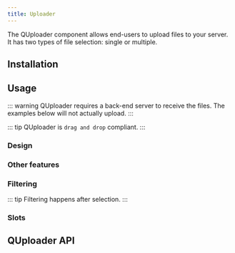 ```yaml
---
title: Uploader
---
```

The QUploader component allows end-users to upload files to your server. It has two types of file selection: single or multiple.

## Installation
<doc-installation components="QUploader" />

## Usage

::: warning
QUploader requires a back-end server to receive the files. The examples below will not actually upload.
:::

::: tip
QUploader is `drag and drop` compliant.
:::

<doc-example title="Types" file="QUploader/Types" />

### Design

<doc-example title="Design" file="QUploader/Design" />

<doc-example title="Dark" file="QUploader/Dark" dark />

### Other features

<doc-example title="Other Features" file="QUploader/OtherFeatures" />

<doc-example title="Auto upload & batch uploading" file="QUploader/AutoMultiple" />

### Filtering

::: tip
Filtering happens after selection.
:::

<doc-example title="Filter" file="QUploader/Filtered" />

### Slots

<doc-example title="Custom Header (slot)" file="QUploader/CustomHeader" />

<doc-example title="Custom List (slot)" file="QUploader/CustomList" />

## QUploader API
<doc-api file="QUploader" />
